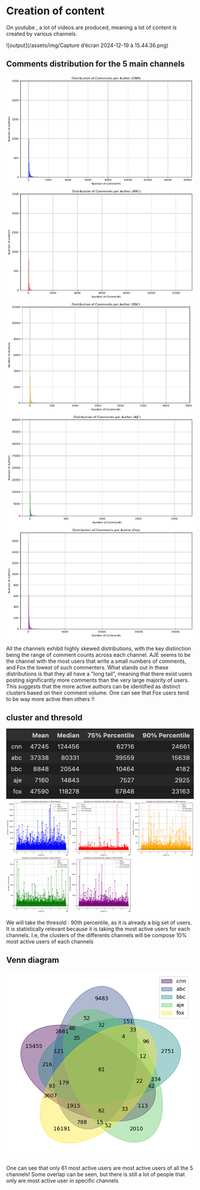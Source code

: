 # Creation of content 

On youtube , a lot of videos are produced, meaning a lot of content is created by various channels. 


![output](/assets/img/Capture d’écran 2024-12-19 à 15.44.36.png)

## Comments distribution for the 5 main channels
![output](/assets/img/outputb.png)
![output](/assets/img/outputc.png)
![output](/assets/img/outpute.png)
![output](/assets/img/outputf.png)
![output](/assets/img/outputg.png)


All the channels exhibit highly skewed distributions, with the key distinction being the range of comment counts across each channel. AJE seems to be the channel with the most users that write a small numbers of comments, and Fox the lowest of such commenters. What stands out in these distributions is that they all have a "long tail", meaning that there exist users posting significantly more comments than the very large majority of users. This suggests that the more active authors can be identified as distinct clusters based on their comment volume.
One can see that Fox users tend to be way more active then others !!

## cluster and thresold
![output](/assets/img/thresold.png)
![output](/assets/img/output8.png)


We will take the thresold : 90th percentile, as it is already a big set of users. It is statistically relevant because it is taking the most active users for each channels. 
I.e, the clusters of the differents channels will be compose 10% most active users of each channels

## Venn diagram

![output](/assets/img/output12.png)

One can see that only 61 most active users are most active users of all the 5 channels! Some overlap can be seen, but there is still a lot of people that only are most active user in specific channels
